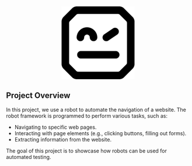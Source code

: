 <p align="center">
  <img src="https://github.com/BeaSouzaa/Robot/blob/main/robot-logo.png" width="200" alt="Robot Framework">
</p>

## Project Overview

In this project, we use a robot to automate the navigation of a website. The robot framework is programmed to perform various tasks, such as:

- Navigating to specific web pages.
- Interacting with page elements (e.g., clicking buttons, filling out forms).
- Extracting information from the website.

The goal of this project is to showcase how robots can be used for automated testing.
